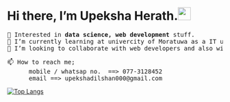 <h1>Hi there, I’m Upeksha Herath.<img src="https://raw.githubusercontent.com/MartinHeinz/MartinHeinz/master/wave.gif" width="30px"></h1>
<pre>
👀 Interested in <b>data science, web development </b>stuff.
🌱 I’m currently learning at univercity of Moratuwa as a IT undergraduate.
💞️ I’m looking to collaborate with web developers and also with the data scientists.
</pre>
<pre>
📫 How to reach me;
      mobile / whatsap no.  ==> 077-3128452 
      email ==> upekshadilshan000@gmail.com 
</pre>

[![Top Langs](https://github-readme-stats.vercel.app/api/top-langs/?username=UpekshaHerath)](https://github.com/anuraghazra/github-readme-stats)


                                                                                                                                        

<!---
Upeksha0/Upeksha0 is a ✨ special ✨ repository because its `README.md` (this file) appears on your GitHub profile.
You can click the Preview link to take a look at your changes.
--->
